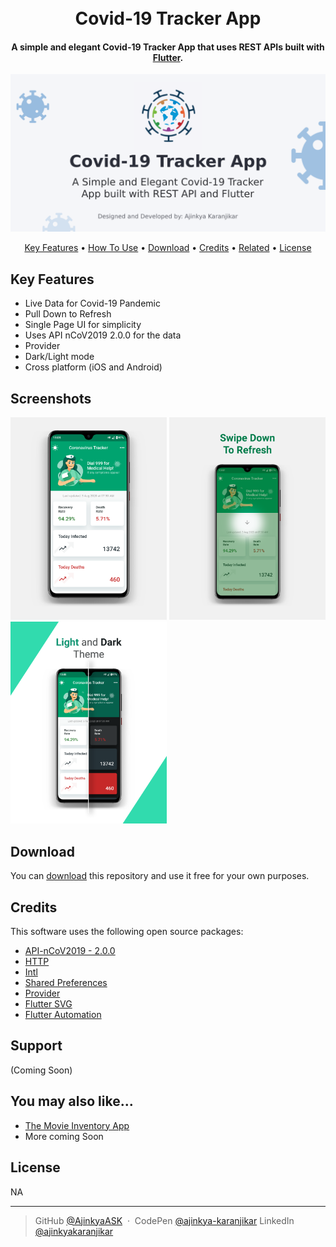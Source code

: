 <h1 align="center">
  <br>
  Covid-19 Tracker App
  <br>
</h1>

<h4 align="center">A simple and elegant Covid-19 Tracker App that uses REST APIs built with <a href="https://flutter.dev/" target="_blank">Flutter</a>.</h4>

<p align="center">
  <a href="https://github.com/AjinkyaASK/covid19_tracker_restapi">
    <img src="https://raw.githubusercontent.com/AjinkyaASK/covid19_tracker_restapi/master/screenshots/Covid19TrackerApp%20-%20GitHub%20Banner.png"
         alt="Flutter">
  </a>
</p>

<p align="center">
  <a href="#key-features">Key Features</a> •
  <a href="#how-to-use">How To Use</a> •
  <a href="#download">Download</a> •
  <a href="#credits">Credits</a> •
  <a href="#related">Related</a> •
  <a href="#license">License</a>
</p>

## Key Features

* Live Data for Covid-19 Pandemic
* Pull Down to Refresh
* Single Page UI for simplicity
* Uses API nCoV2019 2.0.0 for the data
* Provider
* Dark/Light mode
* Cross platform (iOS and Android)

## Screenshots

<img src="https://raw.githubusercontent.com/AjinkyaASK/covid19_tracker_restapi/master/screenshots/1.png" width='250px'
         alt="Screenshots">
<img src="https://raw.githubusercontent.com/AjinkyaASK/covid19_tracker_restapi/master/screenshots/2.png" width='250px'
         alt="Screenshots">
<img src="https://raw.githubusercontent.com/AjinkyaASK/covid19_tracker_restapi/master/screenshots/3.png" width='250px'
         alt="Screenshots">

## Download

You can [download](https://github.com/AjinkyaASK/covid19_tracker_restapi/) this repository and use it free for your own purposes.

## Credits

This software uses the following open source packages:

- [API-nCoV2019 - 2.0.0](https://www.nubentos.com/covid-19-information/)
- [HTTP](https://pub.dev/packages/http)
- [Intl](https://pub.dev/packages/intl)
- [Shared Preferences](https://pub.dev/packages/shared_preferences)
- [Provider](https://pub.dev/packages/provider)
- [Flutter SVG](https://pub.dev/packages/flutter_svg)
- [Flutter Automation](https://pub.dev/packages/flutter_automation)

## Support

(Coming Soon)

## You may also like...
- [The Movie Inventory App](https://github.com/AjinkyaASK/themoviesapp)
- More coming Soon

## License

NA

---

> GitHub [@AjinkyaASK](https://github.com/AjinkyaASK) &nbsp;&middot;&nbsp;
> CodePen [@ajinkya-karanjikar](https://codepen.io/ajinkya-karanjikar)
> LinkedIn [@ajinkyakaranjikar](https://in.linkedin.com/in/ajinkyakaranjikar)

